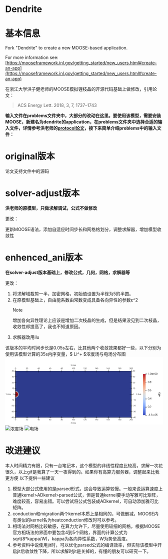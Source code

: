 Dendrite
=====

# 基本信息

Fork "Dendrite" to create a new MOOSE-based application.

For more information see: [https://mooseframework.inl.gov/getting_started/new_users.html#create-an-app](https://mooseframework.inl.gov/getting_started/new_users.html#create-an-app)

在浙江大学洪子健老师的MOOSE模拟锂枝晶的开源代码基础上做修改，引用论文：
> ACS Energy Lett. 2018, 3, 7, 1737–1743

**输入文件在problems文件夹中，大部分的改动在这里。要使用该模型，需要安装MOOSE，新建名为dendrite的application，在problems文件夹中选择合适的输入文件，详情参考洪老师的[protocol论文](https://www.sciencedirect.com/science/article/pii/S2666166722005937?via%3Dihub)，接下来简单介绍problems中的输入文件：**

# original版本

论文支持文件中的源码

# solver-adjust版本

**洪老师的原模型，只做求解调试，公式不做修改**

更改：

更新MOOSE语法，添加自适应时间步长和网格格划分，调整求解器，增加模型收敛性

# enhenced_ani版本

**在solver-adjust版本基础上，修改公式，几何，网格，求解器等**

更改：

1. 将求解域裁剪一半，加密网格，初始值设置为半径为5的半圆。
2. 在原模型基础上，自由能系数由常数变成具备各向异性的参数ε^2
   > [!NOTE]
   > 
   > 增加各向异性理论上应该是增加二次枝晶的生成，但是结果没见到二次枝晶，收敛性却提高了，我也不知道原因。
4. 求解器改用ilu

该版本的平均时间步长是0.05s左右，比其他两个收敛效果都好一些，以下分别为使用该模型计算的35s内序变量，$ Li^+ $浓度场与电场分布图
![序变量](https://github.com/bdliangxy/dendrite/blob/main/problems/enhenced_ani/%E5%BA%8F%E5%8F%98%E9%87%8F.gif)
![浓度场](https://github.com/bdliangxy/dendrite/blob/main/problems/enhenced_ani/%E6%B5%93%E5%BA%A6.gif)
![电场](https://github.com/bdliangxy/dendrite/blob/main/problems/enhenced_ani/%E7%94%B5%E5%9C%BA.gif)

# 改进建议
本人时间精力有限，只有一台笔记本，这个模型的非线性程度比较高，求解一次花很久，以上gif是我算了一天一夜得到的。如果你有高算力服务器，调整起来比我更方便
以下提供一些建议
1. 模型大部公式使用的是parsed形式，这会导致运算较慢。一般来说运算速度上普通kernel>ADkernel>parsed公式，但是普通kernel要手动写雅可比矩阵，难度较高，容易出错。可以尝试将公式包装成ADkernel，可自动添加雅可比矩阵。
2. conduction和migration两个kernel本质上是相同的，可做删减，MOOSE内有类似的kernel名为heatconduction修改时可以参考。
3. 相场法对网格比较敏感，在算力允许下，尽量使用较细的网格，根据MOOSE官方相场法的界面中要包含4到5个网格，界面的计算公式为sqrt(8*kappa/W)，kappa为各向异性系数，W为势垒高度。
4. 参考资料中说使用jit时，可以优化parsed公式的编译效率，但实际该模型中开启jit后收敛性下降，所以求解时jit是关掉的，有懂的朋友可以研究一下。

